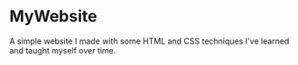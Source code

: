 # MyWebsite
A simple website I made with some HTML and CSS techniques I've learned and taught myself over time.
